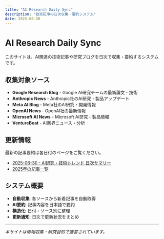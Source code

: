 ```yaml
---
title: "AI Research Daily Sync"
description: "技術記事の日次収集・要約システム"
date: 2025-06-30
---
```


# AI Research Daily Sync

このサイトは、AI関連の技術記事や研究ブログを日次で収集・要約するシステムです。

## 収集対象ソース

- **Google Research Blog** - Google AI研究チームの最新論文・技術
- **Anthropic News** - Anthropic社のAI研究・製品アップデート  
- **Meta AI Blog** - Meta社のAI研究・開発情報
- **OpenAI News** - OpenAI社の最新情報
- **Microsoft AI News** - Microsoft AI研究・製品情報
- **VentureBeat** - AI業界ニュース・分析

## 更新情報

最新の記事要約は各日付のページをご覧ください。

- [2025-06-30 - AI研究・技術トレンド 日次サマリー](./2025/2025-06-30/)
- [2025年の記事一覧](./2025/)

## システム概要

- **自動収集**: 各ソースから新着記事を自動取得
- **AI要約**: 記事内容を日本語で要約
- **構造化**: 日付・ソース別に整理
- **更新通知**: 日次で更新状況をまとめ

---

*本サイトは情報収集・研究目的で運営されています。*